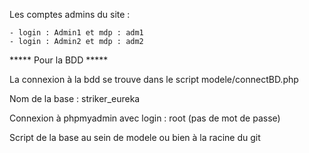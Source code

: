 Les comptes admins du site :

	- login : Admin1 et mdp : adm1
	- login : Admin2 et mdp : adm2



***** Pour la BDD *****

La connexion à la bdd se trouve dans le script modele/connectBD.php

Nom de la base : striker_eureka

Connexion à phpmyadmin avec login : root (pas de mot de passe)

Script de la base au sein de modele ou bien à la racine du git 
